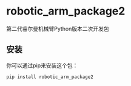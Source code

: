 # robotic_arm_package2  

第二代睿尔曼机械臂Python版本二次开发包  

## 安装  

你可以通过pip来安装这个包：  

```bash  
pip install robotic_arm_package2
```